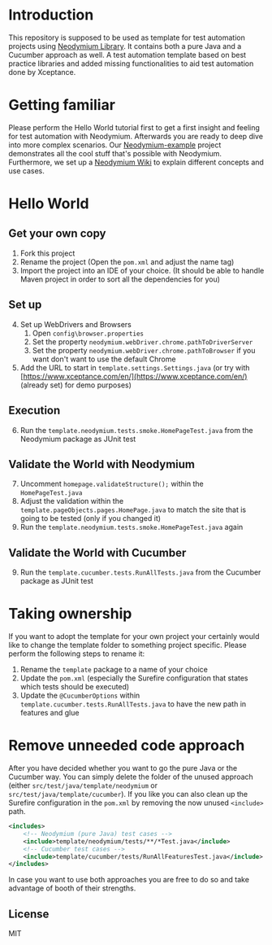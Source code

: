 # Introduction
This repository is supposed to be used as template for test automation projects using [Neodymium Library](https://github.com/Xceptance/neodymium-library). It contains both a pure Java and a Cucumber approach as well. A test automation template based on best practice libraries and added missing functionalities to aid test automation done by Xceptance.

# Getting familiar
Please perform the Hello World tutorial first to get a first insight and feeling for test automation with Neodymium.
Afterwards you are ready to deep dive into more complex scenarios. 
Our [Neodymium-example](https://github.com/Xceptance/neodymium-example) project demonstrates all the cool stuff that's possible with Neodymium.
Furthermore, we set up a [Neodymium Wiki](https://github.com/Xceptance/neodymium-library/wiki) to explain different concepts and use cases. 

# Hello World
## Get your own copy
1. Fork this project
2. Rename the project (Open the `pom.xml` and adjust the name tag)
3. Import the project into an IDE of your choice. (It should be able to handle Maven project in order to sort all the dependencies for you)

## Set up
4. Set up WebDrivers and Browsers
   1. Open `config\browser.properties`
   2. Set the property `neodymium.webDriver.chrome.pathToDriverServer`
   3. Set the property `neodymium.webDriver.chrome.pathToBrowser` if you want don't want to use the default Chrome
5. Add the URL to start in `template.settings.Settings.java` (or try with [https://www.xceptance.com/en/](https://www.xceptance.com/en/) (already set) for demo purposes)

## Execution
6. Run the `template.neodymium.tests.smoke.HomePageTest.java` from the Neodymium package as JUnit test

## Validate the World with Neodymium 
7. Uncomment `homepage.validateStructure();` within the `HomePageTest.java`
8. Adjust the validation within the `template.pageObjects.pages.HomePage.java` to match the site that is going to be tested (only if you changed it)
9. Run the `template.neodymium.tests.smoke.HomePageTest.java` again

## Validate the World with Cucumber
9. Run the `template.cucumber.tests.RunAllTests.java` from the Cucumber package as JUnit test

# Taking ownership 
If you want to adopt the template for your own project your certainly would like to change the template folder to something project specific.
Please perform the following steps to rename it:
1. Rename the `template` package to a name of your choice
2. Update the `pom.xml` (especially the Surefire configuration that states which tests should be executed)
3. Update the `@CucumberOptions` within `template.cucumber.tests.RunAllTests.java` to have the new path in features and glue

# Remove unneeded code approach
After you have decided whether you want to go the pure Java or the Cucumber way. You can simply delete the folder of the unused approach (either `src/test/java/template/neodymium` or `src/test/java/template/cucumber`).
If you like you can also clean up the Surefire configuration in the `pom.xml` by removing the now unused `<include>` path.

```XML
<includes>
    <!-- Neodymium (pure Java) test cases -->
    <include>template/neodymium/tests/**/*Test.java</include>
    <!-- Cucumber test cases -->
    <include>template/cucumber/tests/RunAllFeaturesTest.java</include>
</includes>
```

In case you want to use both approaches you are free to do so and take advantage of booth of their strengths.

## License
MIT
